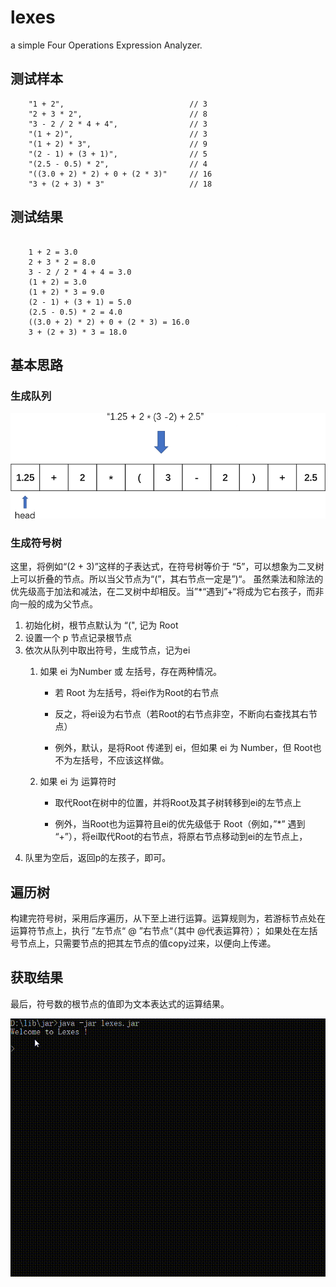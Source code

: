 # lexes

a simple Four Operations Expression Analyzer.



## 测试样本

```text
    "1 + 2",                            // 3
    "2 + 3 * 2",                        // 8
    "3 - 2 / 2 * 4 + 4",                // 3
    "(1 + 2)",                          // 3
    "(1 + 2) * 3",                      // 9
    "(2 - 1) + (3 + 1)",                // 5
    "(2.5 - 0.5) * 2",                  // 4
    "((3.0 + 2) * 2) + 0 + (2 * 3)"     // 16
    "3 + (2 + 3) * 3"                   // 18

```

## 测试结果

```text

    1 + 2 = 3.0
    2 + 3 * 2 = 8.0
    3 - 2 / 2 * 4 + 4 = 3.0
    (1 + 2) = 3.0
    (1 + 2) * 3 = 9.0
    (2 - 1) + (3 + 1) = 5.0
    (2.5 - 0.5) * 2 = 4.0
    ((3.0 + 2) * 2) + 0 + (2 * 3) = 16.0
    3 + (2 + 3) * 3 = 18.0

```

## 基本思路

### 生成队列

![生成队列](assets/created-symbols-queue.png)

### 生成符号树

这里，将例如“(2 + 3)”这样的子表达式，在符号树等价于 “5”，可以想象为二叉树上可以折叠的节点。所以当父节点为“(”，其右节点一定是”)“。
虽然乘法和除法的优先级高于加法和减法，在二叉树中却相反。当”*“遇到”+“将成为它右孩子，而非向一般的成为父节点。

1. 初始化树，根节点默认为 “(", 记为 Root
2. 设置一个 p 节点记录根节点
3. 依次从队列中取出符号，生成节点，记为ei
   1. 如果 ei 为Number 或 左括号，存在两种情况。

       - 若 Root 为左括号，将ei作为Root的右节点

      - 反之，将ei设为右节点（若Root的右节点非空，不断向右查找其右节点）
      
      - 例外，默认，是将Root 传递到 ei，但如果 ei 为 Number，但 Root也不为左括号，不应该这样做。

   2. 如果 ei 为 运算符时

      - 取代Root在树中的位置，并将Root及其子树转移到ei的左节点上

      - 例外，当Root也为运算符且ei的优先级低于 Root（例如，”*” 遇到 “+”），将ei取代Root的右节点，将原右节点移动到ei的左节点上，
4. 队里为空后，返回p的左孩子，即可。

## 遍历树

构建完符号树，采用后序遍历，从下至上进行运算。运算规则为，若游标节点处在运算符节点上，执行 ”左节点“ @ ”右节点“（其中 @代表运算符）；
如果处在左括号节点上，只需要节点的把其左节点的值copy过来，以便向上传递。

## 获取结果

最后，符号数的根节点的值即为文本表达式的运算结果。

![](assets/2020-12-24-17-09-18.gif)
